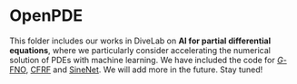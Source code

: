 # OpenPDE

This folder includes our works in DiveLab on **AI for partial differential equations**, where we particularly consider accelerating the numerical solution of PDEs with machine learning. We have included the code for [*G*-FNO](https://openreview.net/forum?id=kgAOY5x4fi), [CFRF](https://openreview.net/pdf?id=695IYJh1Ba) and [SineNet](https://openreview.net/pdf?id=LSYhE2hLWG). We will add more in the future. Stay tuned!

